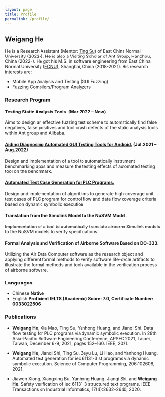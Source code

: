 ```yaml
---
layout: page
title: Profile
permalink: /profile/
---
```


## Weigang He 
He is a Research Assistant (Mentor: [Ting Su](https://tingsu.github.io/)) of East China Normal University (2022-). He is also a Visiting Scholar of Ant Group, Hanzhou, China (2022-). He got his M.S. in software engineering from East China Normal University ([ECNU](https://english.ecnu.edu.cn/)), Shanghai, China (2018-2021).
His research interests are:
- Mobile App Analysis and Testing (GUI Fuzzing) 
- Fuzzing Compilers/Program Analyzers

### Research Program
#### Testing Static Analysis Tools. (Mar.2022 – Now)
Aims to design an effective fuzzing test scheme to automatically find false negatives, false positives and tool crash defects of the static analysis tools within Ant group and Alibaba.
#### [Aiding Diagnosing Automated GUI Testing Tools for Android.](https://github.com/the-themis-benchmarks/home/tree/industrial_tools_evaluation) (Jul.2021 – Aug.2022)
Design and implementation of a tool to automatically instrument benchmarking apps and measure the
testing effects of automated testing tool on the benchmark.

#### [Automated Test Case Generation for PLC Programs.](https://github.com/Geoffrey1014/ST_DSE)
Design and implementation of algorithms to generate high-coverage unit test cases of PLC program for control flow and data flow coverage criteria based on dynamic symbolic execution

#### Translation from the Simulink Model to the NuSVM Model.
Implementation of a tool to automatically translate airborne Simulink models to the NuSVM models to verify specifications.

#### Formal Analysis and Verification of Airborne Software Based on DO-333.
Utilizing the Air Data Computer software as the research object and applying different formal methods to verify software life-cycle artifacts to illustrate the formal methods and tools available in the verification process of airborne software.

### Languages
- Chinese **Native**
- English **Proficient IELTS (Academic) Score: 7.0, Certificate Number: 0033022506**

### Publications
- **Weigang He**, Xia Mao, Ting Su, Yanhong Huang, and Jianqi Shi. Data flow testing for PLC programs via dynamic symbolic execution. In 28th Asia-Pacific Software Engineering Conference, APSEC 2021, Taipei, Taiwan, December 6-9, 2021, pages 152–160. IEEE, 2021.

- **Weigang He**, Jianqi Shi, Ting Su, Zeyu Lu, Li Hao, and Yanhong Huang. Automated test generation for iec 61131-3 st programs via dynamic symbolic execution. Science of Computer Programming, 206:102608, 2021.

- Jiawen Xiong, Xiangxing Bu, Yanhong Huang, Jianqi Shi, and **Weigang He**. Safety verification of iec 61131-3 structured text programs. IEEE Transactions on Industrial Informatics, 17(4):2632–2640, 2020.
